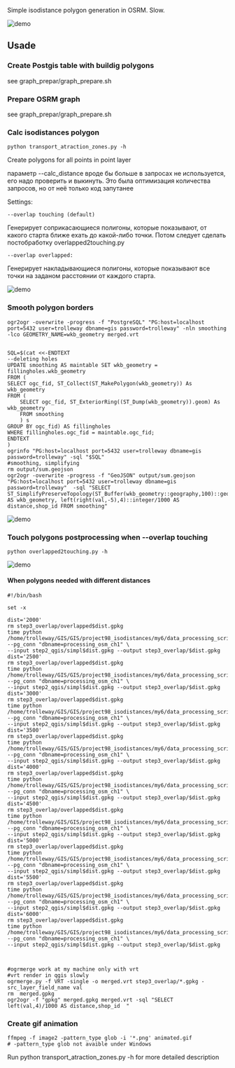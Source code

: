 Simple isodistance polygon generation in OSRM. Slow.

![demo](
https://github.com/nextgis/data_processing_scripts/raw/master/OSRM_distances/animation200.gif)

## Usade

### Create Postgis table with buildig polygons

see graph_prepar/graph_prepare.sh

### Prepare OSRM graph

see graph_prepar/graph_prepare.sh

### Calc isodistances polygon
```
python transport_atraction_zones.py -h
```

Create polygons for all points in point layer

параметр --calc_distance вроде бы больше в запросах не используется, его надо проверить и выкинуть. Это была оптимизация количества запросов, но от неё только код запутанее

Settings:

```
--overlap touching (default)
```
Генерирует соприкасающиеся полигоны, которые показывают, от какого старта ближе ехать до какой-либо точки. Потом следует сделать постобработку overlapped2touching.py
```
--overlap overlapped: 
```
Генерирует накладывающиеся полигоны, которые показывают все точки на заданом расстоянии от каждого старта.

![demo](
https://raw.githubusercontent.com/nextgis/data_processing_scripts/master/OSRM_distances/overlapped.png)

### Smooth polygon borders

```
ogr2ogr -overwrite -progress -f "PostgreSQL" "PG:host=localhost port=5432 user=trolleway dbname=gis password=trolleway" -nln smoothing -lco GEOMETRY_NAME=wkb_geometry merged.vrt 


SQL=$(cat <<-ENDTEXT
--deleting holes
UPDATE smoothing AS maintable SET wkb_geometry = fillingholes.wkb_geometry
FROM (
SELECT ogc_fid, ST_Collect(ST_MakePolygon(wkb_geometry)) As wkb_geometry
FROM (
    SELECT ogc_fid, ST_ExteriorRing((ST_Dump(wkb_geometry)).geom) As wkb_geometry
    FROM smoothing
    ) s
GROUP BY ogc_fid) AS fillingholes 
WHERE fillingholes.ogc_fid = maintable.ogc_fid;
ENDTEXT
)
ogrinfo "PG:host=localhost port=5432 user=trolleway dbname=gis password=trolleway" -sql "$SQL"
#smoothing, simplifying
rm output/sum.geojson
ogr2ogr -overwrite -progress -f "GeoJSON" output/sum.geojson "PG:host=localhost port=5432 user=trolleway dbname=gis password=trolleway"  -sql "SELECT ST_SimplifyPreserveTopology(ST_Buffer(wkb_geometry::geography,100)::geometry,0.001) AS wkb_geometry, left(right(val,-5),4)::integer/1000 AS distance,shop_id FROM smoothing"
```

![demo](
https://raw.githubusercontent.com/nextgis/data_processing_scripts/master/OSRM_distances/isodistances_smooth.png)

### Touch polygons postprocessing when --overlap touching
```
python overlapped2touching.py -h
```
![demo](
https://raw.githubusercontent.com/nextgis/data_processing_scripts/master/OSRM_distances/isodistances_overlap2touched.png)

#### When polygons needed with different distances 

```
#!/bin/bash

set -x

dist='2000'
rm step3_overlap/overlapped$dist.gpkg
time python /home/trolleway/GIS/GIS/project98_isodistances/my6/data_processing_scripts/OSRM_distances/overlapped2touching.py --pg_conn "dbname=processing_osm_ch1" \
--input step2_qgis/simpl$dist.gpkg --output step3_overlap/$dist.gpkg
dist='2500'
rm step3_overlap/overlapped$dist.gpkg
time python /home/trolleway/GIS/GIS/project98_isodistances/my6/data_processing_scripts/OSRM_distances/overlapped2touching.py --pg_conn "dbname=processing_osm_ch1" \
--input step2_qgis/simpl$dist.gpkg --output step3_overlap/$dist.gpkg
dist='3000'
rm step3_overlap/overlapped$dist.gpkg
time python /home/trolleway/GIS/GIS/project98_isodistances/my6/data_processing_scripts/OSRM_distances/overlapped2touching.py --pg_conn "dbname=processing_osm_ch1" \
--input step2_qgis/simpl$dist.gpkg --output step3_overlap/$dist.gpkg
dist='3500'
rm step3_overlap/overlapped$dist.gpkg
time python /home/trolleway/GIS/GIS/project98_isodistances/my6/data_processing_scripts/OSRM_distances/overlapped2touching.py --pg_conn "dbname=processing_osm_ch1" \
--input step2_qgis/simpl$dist.gpkg --output step3_overlap/$dist.gpkg
dist='4000'
rm step3_overlap/overlapped$dist.gpkg
time python /home/trolleway/GIS/GIS/project98_isodistances/my6/data_processing_scripts/OSRM_distances/overlapped2touching.py --pg_conn "dbname=processing_osm_ch1" \
--input step2_qgis/simpl$dist.gpkg --output step3_overlap/$dist.gpkg
dist='4500'
rm step3_overlap/overlapped$dist.gpkg
time python /home/trolleway/GIS/GIS/project98_isodistances/my6/data_processing_scripts/OSRM_distances/overlapped2touching.py --pg_conn "dbname=processing_osm_ch1" \
--input step2_qgis/simpl$dist.gpkg --output step3_overlap/$dist.gpkg
dist='5000'
rm step3_overlap/overlapped$dist.gpkg
time python /home/trolleway/GIS/GIS/project98_isodistances/my6/data_processing_scripts/OSRM_distances/overlapped2touching.py --pg_conn "dbname=processing_osm_ch1" \
--input step2_qgis/simpl$dist.gpkg --output step3_overlap/$dist.gpkg
dist='5500'
rm step3_overlap/overlapped$dist.gpkg
time python /home/trolleway/GIS/GIS/project98_isodistances/my6/data_processing_scripts/OSRM_distances/overlapped2touching.py --pg_conn "dbname=processing_osm_ch1" \
--input step2_qgis/simpl$dist.gpkg --output step3_overlap/$dist.gpkg
dist='6000'
rm step3_overlap/overlapped$dist.gpkg
time python /home/trolleway/GIS/GIS/project98_isodistances/my6/data_processing_scripts/OSRM_distances/overlapped2touching.py --pg_conn "dbname=processing_osm_ch1" \
--input step2_qgis/simpl$dist.gpkg --output step3_overlap/$dist.gpkg



#ogrmerge work at my machine only with vrt
#vrt render in qgis slowly
ogrmerge.py -f VRT -single -o merged.vrt step3_overlap/*.gpkg -src_layer_field_name val
rm  merged.gpkg
ogr2ogr -f "gpkg" merged.gpkg merged.vrt -sql "SELECT  left(val,4)/1000 AS distance,shop_id  "

```

### Create gif animation
```
ffmpeg -f image2 -pattern_type glob -i '*.png' animated.gif
# -pattern_type glob not avaible under Windows
```


Run python transport_atraction_zones.py -h for more detailed description
